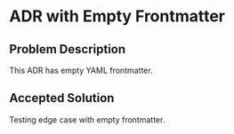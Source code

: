 ---
---
# ADR with Empty Frontmatter

## Problem Description
This ADR has empty YAML frontmatter.

## Accepted Solution
Testing edge case with empty frontmatter.